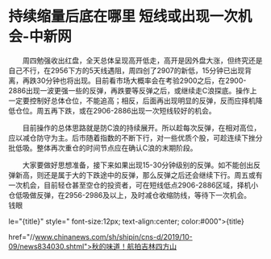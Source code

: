 # 持续缩量后底在哪里 短线或出现一次机会-中新网

　　周四勉强收出红盘，全天总体呈现高开低走，高开是因外盘大涨，但终究还是自己不行，在2956下方的5天线遇阻，周四创了2907的新低，15分钟已出现背离，再跌30分钟也将出现。目前看市场大概率会在考验2900之后，在2900-2886出现一波更强一些的反弹，再跌要等反弹之后，或继续走C浪探底。操作上一定要控制好总体仓位，不能追高；相反，后面再出现明显的反弹，反而应择机降低仓位。周五再下跌，或在2906-2886出现一次短线较好的机会。

　　目前操作的总体思路就是防C浪的持续展开。所以趁每次反弹，在相对高位，应以减仓防守为主。后市随着指数的不断下行，对一些优质个股，可趁连续下挫分批低吸。整体再次重仓的时间节点应在确认C浪的末期阶段。

　　大家要做好思想准备，接下来如果出现15-30分钟级别的反弹。如不能创出反弹新高，则还是属于大的下跌途中的反弹，那么反弹之后还会继续下行。周五或有一次机会，目前轻仓甚至空仓的投资者，可在短线低点2906-2886区域，择机小仓低吸做反弹，在2956-2986及以上，及时减仓收缩防线，等待下一次机会。　 钱眼

le="{title}" style=" font-size:12px; text-align:center; color:#000">{title}

href="//www.chinanews.com/sh/shipin/cns-d/2019/10-09/news834030.shtml">秋的味道！航拍吉林四方山
